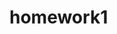 # homework1

<!-- 

Corrected <title> content
Corrected and added semantic elements (<header>, <footer>, <aside>, <section>, <article>)
Corrected relative references to all images
Added alt="" attributes to all images
Added <meta name="viewport" content="width=device-width, initial-scale=1.0"> to head
Consolidated benefit image classes into one
Converted id's to classes
Consolidated <h3> classes from 3 to 1
Consolidated several styling duplications for <h3> elements, images, etc.
Removed seo class from <h1> element

 -->
